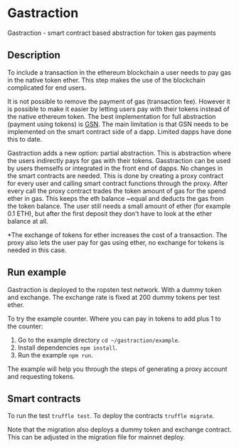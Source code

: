 # Gastraction
Gastraction - smart contract based abstraction for token gas payments

## Description
To include a transaction in the ethereum blockchain a user needs to pay gas in the native token ether. This step makes the use of the blockchain complicated for end users. 

It is not possible to remove the payment of gas (transaction fee). However it is possible to make it easier by letting users pay with their tokens instead of the native ethereum token. The best implementation for full abstraction (payment using tokens) is [GSN](https://www.opengsn.org/). The main limitation is that GSN needs to be implemented on the smart contract side of a dapp. Limited dapps have done this to date.

Gastraction adds a new option: partial abstraction. This is abstraction where the users indirectly pays for gas with their tokens. Gasstraction can be used by users themselfs or integrated in the front end of dapps. No changes in the smart contracts are needed. This is done by creating a proxy contract for every user and calling smart contract functions through the proxy. After every call the  proxy contract trades the token amount of gas for the spend ether in gas. This keeps the eth balance ~equal and deducts the gas from the token balance. The user still needs a small amount of ether (for example 0.1 ETH), but after the first deposit they don't have to look at the ether balance at all. 

*The exchange of tokens for ether increases the cost of a transaction. The proxy also lets the user pay for gas using ether, no exchange for tokens is needed in this case. 

## Run example
Gastraction is deployed to the ropsten test network. With a dummy token and exchange. The exchange rate is fixed at 200 dummy tokens per test ether.

To try the example counter. Where you can pay in tokens to add plus 1 to the counter:
1. Go to the example directory `cd ~/gastraction/example`.
2. Install dependencies `npm install`.
3. Run the example `npm run`.

The example will help you through the steps of generating a proxy account and requesting tokens. 

## Smart contracts
To run the test `truffle test`.
To deploy the contracts `truffle migrate`.

Note that the migration also deploys a dummy token and exchange contract. This can be adjusted in the migration file for mainnet deploy.







